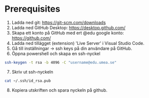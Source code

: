 # Prerequisites

1. Ladda ned git: <https://git-scm.com/downloads>
2. Ladda ned GitHub Desktop: <https://desktop.github.com/>
3. Skapa ett konto på GitHub med ert @edu google konto: <https://github.com/>
4. Ladda ned tillägget (extension) 'Live Server' i Visual Studio Code.
5. Gå till inställningar -> ssh keys på din användare på GitHub.
6. Öppna powershell och skapa en ssh-nyckel

```bash
ssh-keygen -t rsa -b 4096 -C "username@edu.umea.se" 
```

7. Skriv ut ssh-nyckeln

```bash
cat ~/.ssh/id_rsa.pub 
```

8. Kopiera utskriften och spara nyckeln på github.